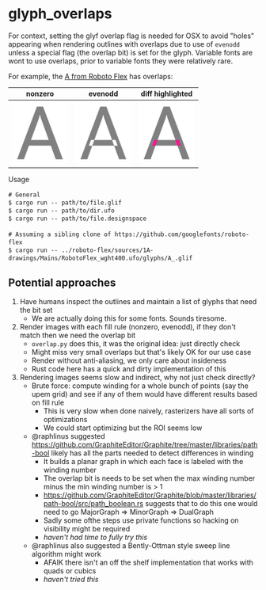# glyph_overlaps

For context, setting the glyf overlap flag is needed for OSX to avoid "holes" appearing
when rendering outlines with overlaps due to use of `evenodd` unless a special flag
(the overlap bit) is set for the glyph. Variable fonts are wont to use overlaps,
prior to variable fonts they were relatively rare.

For example, the [A from Roboto Flex](https://github.com/googlefonts/roboto-flex/blob/main/sources/1A-drawings/Mains/RobotoFlex_wght400.ufo/glyphs/A_.glif) has overlaps:

| nonzero | evenodd | diff highlighted |
| ------------- | ------------- | ------------- |
| ![nonzero](resources/images/A.nonzero.png) | ![evenodd](resources/images/A.evenodd.png) | ![diff](resources/images/A.diff.png) |

Usage

```shell
# General
$ cargo run -- path/to/file.glif
$ cargo run -- path/to/dir.ufo
$ cargo run -- path/to/file.designspace

# Assuming a sibling clone of https://github.com/googlefonts/roboto-flex
$ cargo run -- ../roboto-flex/sources/1A-drawings/Mains/RobotoFlex_wght400.ufo/glyphs/A_.glif
```

## Potential approaches

1. Have humans inspect the outlines and maintain a list of glyphs that need the bit set
   * We are actually doing this for some fonts. Sounds tiresome.
1. Render images with each fill rule (nonzero, evenodd), if they don't match then we need the overlap bit
   * `overlap.py` does this, it was the original idea: just directly check
   * Might miss very small overlaps but that's likely OK for our use case
   * Render without anti-aliasing, we only care about insideness
   * Rust code here has a quick and dirty implementation of this
1. Rendering images seems slow and indirect, why not just check directly?
   * Brute force: compute winding for a whole bunch of points (say the upem grid) and see if any of them would have different results based on fill rule
      * This is very slow when done naively, rasterizers have all sorts of optimizations
      * We could start optimizing but the ROI seems low
   * @raphlinus suggested https://github.com/GraphiteEditor/Graphite/tree/master/libraries/path-bool likely has all the parts needed to detect differences in winding
      * It builds a planar graph in which each face is labeled with the winding number
      * The overlap bit is needs to be set when the max winding number minus the min winding number is > 1
      * https://github.com/GraphiteEditor/Graphite/blob/master/libraries/path-bool/src/path_boolean.rs suggests that to do this one would need to go MajorGraph => MinorGraph => DualGraph
      * Sadly some ofthe steps use private functions so hacking on visibility might be required
      * _haven't had time to fully try this_
   * @raphlinus also suggested a Bently-Ottman style sweep line algorithm might work
      * AFAIK there isn't an off the shelf implementation that works with quads or cubics
      * _haven't tried this_
